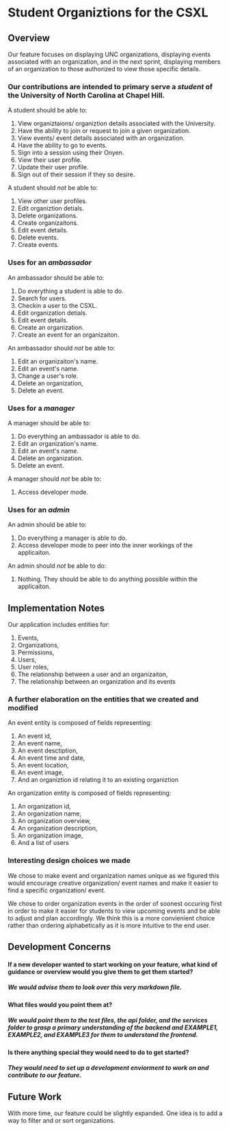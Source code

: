 # Student Organiztions for the CSXL

## Overview

Our feature focuses on displaying UNC organizations, displaying events associated with an organization, and in the next sprint, displaying members of an organization to those authorized to view those specific details.


### Our contributions are intended to primary serve a *student* of the University of North Carolina at Chapel Hill.

A student should be able to:

1. View organiztaions/ organiztion details associated with the University.
2. Have the ability to join or request to join a given organization.
3. View events/ event details associated with an organization.
4. Have the ability to go to events.
5. Sign into a session using their Onyen.
6. View their user profile.
7. Update their user profile.
8. Sign out of their session if they so desire.

A student should *not* be able to:

1. View other user profiles.
2. Edit organiztion detials.
4. Delete organizations.
5. Create organizaitons.
6. Edit event details.
7. Delete events.
8. Create events.


### Uses for an *ambassador*

An ambassador should be able to:

1. Do everything a student is able to do.
2. Search for users.
2. Checkin a user to the CSXL.
4. Edit organization detials.
5. Edit event details.
6. Create an organization.
7. Create an event for an organizaiton.

An ambassador should *not* be able to:

1. Edit an organizaiton's name.
2. Edit an event's name.
3. Change a user's role.
4. Delete an organization,
5. Delete an event.


### Uses for a *manager*

A manager should be able to:

1. Do everything an ambassador is able to do.
2. Edit an organization's name.
3. Edit an event's name.
4. Delete an organization.
5. Delete an event.

A manager should *not* be able to:

1. Access developer mode.


### Uses for an *admin*

An admin should be able to:

1. Do everything a manager is able to do.
2. Access developer mode to peer into the inner workings of the applicaiton.

An admin should *not* be able to do:

1. Nothing.  They should be able to do anything possible within the applicaiton.


## Implementation Notes

Our application includes entities for:

1. Events,
2. Organizations,
3. Permissions,
4. Users,
5. User roles,
6. The relationship between a user and an organizaiton,
7. The relationship between an organization and its events

### A further elaboration on the entities that we created and modified

An event entity is composed of fields representing:

1. An event id,
2. An event name,
3. An event desctiption,
4. An event time and date,
5. An event location,
6. An event image,
7. And an organiztion id relating it to an existing organiztion

An organization entity is composed of fields representing:

1. An organization id,
2. An organization name,
3. An organization overview,
4. An organization description,
5. An organization image,
6. And a list of users


### Interesting design choices we made

We chose to make event and organization names unique as we figured this would encourage creative organization/ event names and make it easier to find a specific organization/ event.  

We chose to order organization events in the order of soonest occuring first in order to make it easier for students to view upcoming events and be able to adjust and plan accordingly.  We think this is a more convienient choice rather than ordering alphabetically as it is more intuitive to the end user.


## Development Concerns

#### If a new developer wanted to start working on your feature, what kind of guidance or overview would you give them to get them started?
##### We would advise them to look over this very markdown file.

#### What files would you point them at?
##### We would point them to the test files, the api folder, and the services folder to grasp a primary understanding of the backend and EXAMPLE1, EXAMPLE2, and EXAMPLE3 for them to understand the frontend.

#### Is there anything special they would need to do to get started?
##### They would need to set up a development enviorment to work on and contribute to our feature.


## Future Work

With more time, our feature could be slightly expanded.  One idea is to add a way to filter and or sort organizations.




